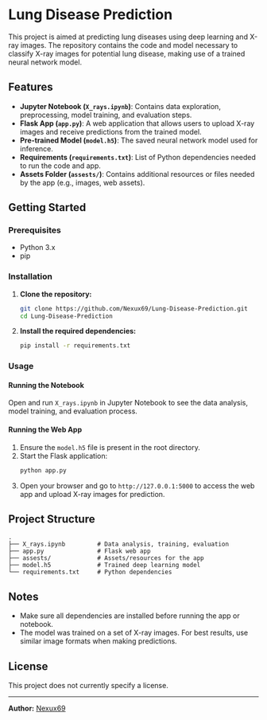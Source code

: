 # Lung Disease Prediction

This project is aimed at predicting lung diseases using deep learning and X-ray images. The repository contains the code and model necessary to classify X-ray images for potential lung disease, making use of a trained neural network model.

## Features

- **Jupyter Notebook (`X_rays.ipynb`)**: Contains data exploration, preprocessing, model training, and evaluation steps.
- **Flask App (`app.py`)**: A web application that allows users to upload X-ray images and receive predictions from the trained model.
- **Pre-trained Model (`model.h5`)**: The saved neural network model used for inference.
- **Requirements (`requirements.txt`)**: List of Python dependencies needed to run the code and app.
- **Assets Folder (`assests/`)**: Contains additional resources or files needed by the app (e.g., images, web assets).

## Getting Started

### Prerequisites

- Python 3.x
- pip

### Installation

1. **Clone the repository:**
   ```bash
   git clone https://github.com/Nexux69/Lung-Disease-Prediction.git
   cd Lung-Disease-Prediction
   ```

2. **Install the required dependencies:**
   ```bash
   pip install -r requirements.txt
   ```

### Usage

#### Running the Notebook

Open and run `X_rays.ipynb` in Jupyter Notebook to see the data analysis, model training, and evaluation process.

#### Running the Web App

1. Ensure the `model.h5` file is present in the root directory.
2. Start the Flask application:
   ```bash
   python app.py
   ```
3. Open your browser and go to `http://127.0.0.1:5000` to access the web app and upload X-ray images for prediction.

## Project Structure

```
.
├── X_rays.ipynb         # Data analysis, training, evaluation
├── app.py               # Flask web app
├── assests/             # Assets/resources for the app
├── model.h5             # Trained deep learning model
└── requirements.txt     # Python dependencies
```

## Notes

- Make sure all dependencies are installed before running the app or notebook.
- The model was trained on a set of X-ray images. For best results, use similar image formats when making predictions.

## License

This project does not currently specify a license.

---

**Author:** [Nexux69](https://github.com/Nexux69)
